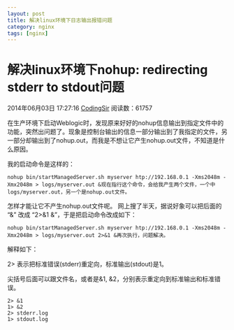 ```yaml
---
layout: post
title: 解决linux环境下日志输出报错问题
category: nginx
tags: [nginx]
---
```




# 解决linux环境下nohup: redirecting stderr to stdout问题

 2014年06月03日 17:27:16 [CodingSir](https://me.csdn.net/educast) 阅读数：61757

 在生产环境下启动Weblogic时，发现原来好好的nohup信息输出到指定文件中的功能，突然出问题了。现象是控制台输出的信息一部分输出到了我指定的文件，另一部分却输出到了nohup.out，而我是不想让它产生nohup.out文件，不知道是什么原因。

我的启动命令是这样的：

    nohup bin/startManagedServer.sh myserver htp://192.168.0.1 -Xms2048m -Xmx2048m > logs/myserver.out &现在指行这个命令，会给我产生两个文件，一个中logs/myserver.out，另一个是nohup.out文件。

怎样才能让它不产生nohup.out文件呢。
网上搜了半天，据说好象可以把后面的 “&” 改成 “2>&1 &”，于是把启动命令改成如下：

    nohup bin/startManagedServer.sh myserver htp://192.168.0.1 -Xms2048m -Xmx2048m > logs/myserver.out 2>&1 &再次执行，问题解决。

解释如下：

2>
表示把标准错误(stderr)重定向，标准输出(stdout)是1。

尖括号后面可以跟文件名，或者是&1, &2，分别表示重定向到标准输出和标准错误。

    2> &1
    1> &2
    2> stderr.log
    1> stdout.log

 